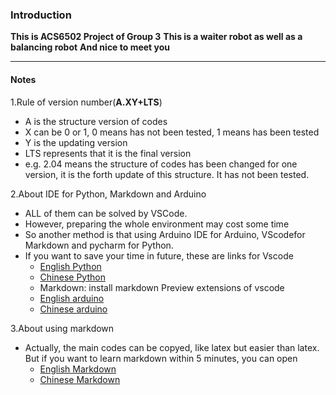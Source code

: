 ### Introduction
__This is ACS6502 Project of Group 3__
__This is a waiter robot as well as a balancing robot__
__And nice to meet you__

----
#### Notes
1.Rule of version number(__A.XY+LTS__)
+ A is the structure version of codes
+ X can be 0 or 1, 0 means has not been tested, 1 means has been tested
+ Y is the updating version
+ LTS represents that it is the final version
+ e.g. 2.04 means the structure of codes has been changed for one version, it is the forth update of this structure. It has not been tested.

2.About IDE for Python, Markdown and Arduino
+ ALL of them can be solved by VSCode.
+ However, preparing the whole environment may cost some time
+ So another method is that using Arduino IDE for Arduino, VScodefor Markdown and pycharm for Python.
+ If you want to save your time in future, these are links for Vscode
  + [English Python](https://code.visualstudio.com/docs/python/python-tutorial)
  + [Chinese Python](https://zhuanlan.zhihu.com/p/31417084)
  + Markdown: install markdown Preview extensions of vscode
  + [English arduino](https://www.dmcinfo.com/latest-thinking/blog/id/9484/arduino-programming-with-vscode)
  + [Chinese arduino](https://zhuanlan.zhihu.com/p/30868224)

3.About using markdown
+ Actually, the main codes can be copyed, like latex but easier than latex. But if you want to learn markdown within 5 minutes, you can open 
   + [English Markdown](https://github.com/adam-p/markdown-here/wiki/Markdown-Cheatsheet)
   + [Chinese Markdown](https://www.jianshu.com/p/191d1e21f7ed)
